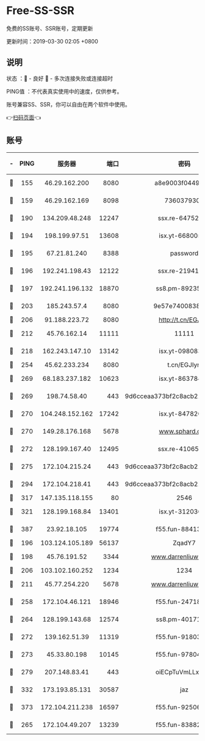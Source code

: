 # Free-SS-SSR

免费的SS账号、SSR账号，定期更新

更新时间：2019-03-30 02:05 +0800

## 说明

状态     ：🙂 - 良好 🙁 - 多次连接失败或连接超时

PING值   ：不代表真实使用中的速度，仅供参考。

账号兼容SS、SSR，你可以自由在两个软件中使用。

👉[扫码页面](https://liesauer.github.io/Free-SS-SSR/)👈

## 账号

|-|PING|服务器|端口|密码|加密方式|区域|
|:----:|:----:|:-----:|-----:|:----:|:----:|:----:|
|🙂|155|46.29.162.200|8080|a8e9003f0449cea5|chacha20-ietf|RU|
|🙂|159|46.29.162.169|8098|7360379305|aes-256-cfb||
|🙂|190|134.209.48.248|12247|ssx.re-64752924|aes-256-cfb|US|
|🙂|194|198.199.97.51|13608|isx.yt-66800500|aes-256-cfb|US|
|🙂|195|67.21.81.240|8388|password|aes-256-cfb|US|
|🙂|196|192.241.198.43|12122|ssx.re-21941720|aes-256-cfb|US|
|🙂|197|192.241.196.132|18870|ss8.pm-89235292|aes-256-cfb|US|
|🙂|203|185.243.57.4|8080|9e57e7400838a01e|chacha20-ietf|US|
|🙂|206|91.188.223.72|8080|http://t.cn/EGJIyrl|rc4-md5|RU|
|🙂|212|45.76.162.14|11111|11111|aes-256-cfb|SG|
|🙂|218|162.243.147.10|13142|isx.yt-09808373|aes-256-cfb|US|
|🙂|254|45.62.233.234|8080|t.cn/EGJIyrl|rc4-md5|CA|
|🙂|269|68.183.237.182|10623|isx.yt-86378455|aes-256-cfb|SG|
|🙂|269|198.74.58.40|443|9d6cceaa373bf2c8acb22e60b6a58be6|aes-256-cfb|US|
|🙂|270|104.248.152.162|17242|isx.yt-84782037|aes-256-cfb|SG|
|🙂|270|149.28.176.168|5678|www.sphard.com|aes-256-cfb|AU|
|🙂|272|128.199.167.40|12495|ssx.re-41065683|aes-256-cfb|SG|
|🙂|275|172.104.215.24|443|9d6cceaa373bf2c8acb22e60b6a58be6|aes-256-cfb|US|
|🙂|294|172.104.218.41|443|9d6cceaa373bf2c8acb22e60b6a58be6|aes-256-cfb|US|
|🙂|317|147.135.118.155|80|2546|chacha20|US|
|🙂|321|128.199.168.84|13401|isx.yt-31203634|aes-256-cfb|SG|
|🙂|387|23.92.18.105|19774|f55.fun-88413753|aes-256-cfb|US|
|🙂|196|103.124.105.189|56137|ZqadY7|chacha20|US|
|🙂|198|45.76.191.52|3344|www.darrenliuwei.com|aes-256-cfb|JP|
|🙂|206|103.102.160.252|1234|1234|rc4-md5|JP|
|🙂|211|45.77.254.220|5678|www.darrenliuwei.com|aes-256-cfb|SG|
|🙂|258|172.104.46.121|18946|f55.fun-24718503|aes-256-cfb|SG|
|🙂|264|128.199.143.68|12574|ss8.pm-40171422|aes-256-cfb|SG|
|🙂|272|139.162.51.39|11319|f55.fun-91803010|aes-256-cfb|SG|
|🙂|273|45.33.80.198|10145|f55.fun-97804502|aes-256-cfb|US|
|🙂|279|207.148.83.41|443|oiECpTuVmLLxk4Ts|aes-256-cfb|AU|
|🙂|332|173.193.85.131|30587|jaz|aes-256-cfb|US|
|🙂|373|172.104.211.238|16597|f55.fun-92506432|aes-256-cfb|US|
|🙁|265|172.104.49.207|13239|f55.fun-83882442|aes-256-cfb|SG|
